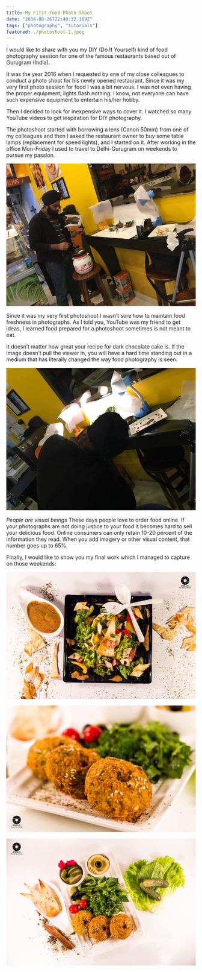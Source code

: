 ```yaml
---
title: My First Food Photo Shoot
date: "2016-08-26T22:40:32.169Z"
tags: ["photography", "tutorials"]
featured: ./photoshoot-1.jpeg
---
```


I would like to share with you my DIY (Do It Yourself) kind of food photography session for one of the famous restaurants based out of Gurugram (India).

It was the year 2016 when I requested by one of my close colleagues to conduct a photo shoot for his newly opened restaurant. Since it was my very first photo session for food I was a bit nervous. I was not even having the proper equipment, lights flash nothing. I know, not everyone can have such expensive equipment to entertain his/her hobby.

Then I decided to look for inexpensive ways to cover it. I watched so many YouTube videos to get inspiration for DIY photography.

The photoshoot started with borrowing a lens (Canon 50mm) from one of my colleagues and then I asked the restaurant owner to buy some table lamps (replacement for speed lights), and I started on it. After working in the office Mon-Friday I used to travel to Delhi-Gurugram on weekends to pursue my passion.


![photoshoot-1.jpg](./photoshoot-1.jpeg)

Since it was my very first photoshoot I wasn’t sure how to maintain food freshness in photographs. As I told you, YouTube was my friend to get ideas, I learned food prepared for a photoshoot sometimes is not meant to eat.

It doesn’t matter how great your recipe for dark chocolate cake is. If the image doesn’t pull the viewer in, you will have a hard time standing out in a medium that has literally changed the way food photography is seen.

![photoshoot-2.jpg](./photoshoot-2.jpeg)

*People are visual beings* These days people love to order food online. If your photographs are not doing justice to your food it becomes hard to sell your delicious food. Online consumers can only retain 10-20 percent of the information they read. When you add imagery or other visual content, that number goes up to 65%.

Finally, I would like to show you my final work which I managed to capture on those weekends:


![photoshoot-3.jpg](./photoshoot-3.jpeg)

![photoshoot-4.jpg](./photoshoot-4.jpeg)

![photoshoot-5.jpg](./photoshoot-5.jpeg)
